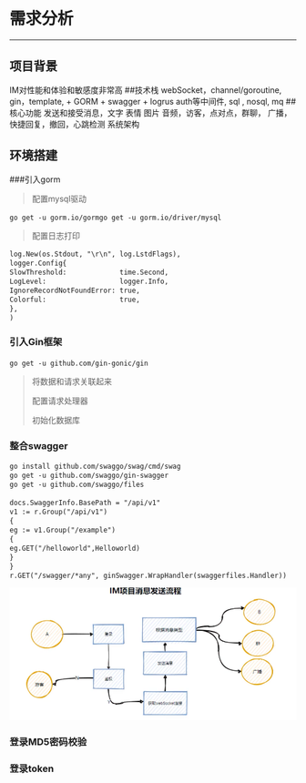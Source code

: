 # 需求分析
***
## 项目背景
IM对性能和体验和敏感度非常高
##技术栈
webSocket，channel/goroutine, gin，template,  + GORM + swagger + logrus auth等中间件, sql , nosql, mq
##核心功能
发送和接受消息，文字 表情 图片 音频，访客，点对点，群聊， 广播， 快捷回复，撤回，心跳检测
系统架构

## 环境搭建
###引入gorm
>配置mysql驱动

`go get -u gorm.io/gormgo get -u gorm.io/driver/mysql`
>配置日志打印
```newLogger := logger.New(
log.New(os.Stdout, "\r\n", log.LstdFlags),
logger.Config{
SlowThreshold:             time.Second,
LogLevel:                  logger.Info,
IgnoreRecordNotFoundError: true,
Colorful:                  true,
},
) 
```
### 引入Gin框架
`go get -u github.com/gin-gonic/gin`
> 将数据和请求关联起来 
> 
> 配置请求处理器
> 
> 初始化数据库
### 整合swagger
```
go install github.com/swaggo/swag/cmd/swag
go get -u github.com/swaggo/gin-swagger
go get -u github.com/swaggo/files

docs.SwaggerInfo.BasePath = "/api/v1"
v1 := r.Group("/api/v1")
{
eg := v1.Group("/example")
{
eg.GET("/helloworld",Helloworld)
}
}
r.GET("/swagger/*any", ginSwagger.WrapHandler(swaggerfiles.Handler))
```
![img.png](img.png)
### 登录MD5密码校验
### 登录token


